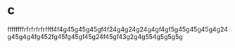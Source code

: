 # c
ffffffffrfrfrfrfrffff4f4g45g45g45gf4f24g4g24g24g4gf4gf5g45g45g45g4g24g45g4g4fg452fg45fg45gf45g24f45gf43g2g4g554g5g5g5g
